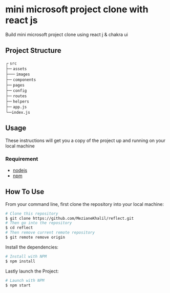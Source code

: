 # mini microsoft project clone with react js
Build mini microsoft project clone using react j & chakra ui
 ## Project Structure 
┌ `src`\
├─ `assets` \
├── `images` \
├─ `components` \
├─ `pages` \
├─ `config` \
├─ `routes` \
├─ `helpers` \
├─ `app.js` \
└─`index.js` 
## Usage 
These instructions will get you a copy of the project up and running on your local machine

### Requirement 
- [nodejs](https://nodejs.org/en/)
- [npm](https://npmjs.com/)
## How To Use
From your command line, first clone the repository into your local machine:

```bash
# Clone this repository
$ git clone https://github.com/MezianeKhalil/reflect.git
# Then go into the repository
$ cd reflect
# Then remove current remote repository
$ git remote remove origin
```
Install the dependencies:
```bash
# Install with NPM
$ npm install
```
Lastly launch the Project:
```bash
# Launch with NPM
$ npm start
```